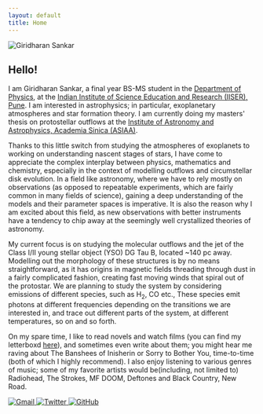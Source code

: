 ```yaml
---
layout: default
title: Home
---
```


<main>
    <div class="profile-container">
        <img src="{{ '/assets/images/profile-photo.jpg' | relative_url }}" alt="Giridharan Sankar" class="profile-picture">
        <div class="profile-content">
            <h2>Hello!</h2>
            <p>I am Giridharan Sankar, a final year BS-MS student in the <a href="https://www.iiserpune.ac.in/research/department/physics">Department of Physics</a>, at the <a href="https://www.iiserpune.ac.in/">Indian Institute of Science Education and Research (IISER), Pune</a>. I am interested in astrophysics; in particular, exoplanetary atmospheres and star formation theory. I am currently doing my masters' thesis on protostellar outflows at the <a href="https://www.asiaa.sinica.edu.tw/">Institute of Astronomy and Astrophysics, Academia Sinica (ASIAA)</a>.</p>
            <p>Thanks to this little switch from studying the atmospheres of exoplanets to working on understanding nascent stages of stars, I have come to appreciate the complex interplay between physics, mathematics and chemistry, especially in the context of modelling outflows and circumstellar disk evolution. In a field like astronomy, where we have to rely mostly on observations (as opposed to repeatable experiments, which are fairly common in many fields of science), gaining a deep understanding of the models and their parameter spaces is imperative. It is also the reason why I am excited about this field, as new observations with better instruments have a tendency to chip away at the seemingly well crystallized theories of astronomy.</p>
            <p>My current focus is on studying the molecular outflows and the jet of the Class I/II young stellar object (YSO) DG Tau B, located ~140 pc away. Modelling out the morphology of these structures is by no means straightforward, as it has origins in magnetic fields threading through dust in a fairly complicated fashion, creating fast moving winds that spiral out of the protostar. We are planning to study the system by considering emissions of different species, such as H<sub>2</sub>, CO etc., These species emit photons at different frequencies depending on the transitions we are interested in, and trace out different parts of the system, at different temperatures, so on and so forth.</p>
            <p>On my spare time, I like to read novels and watch films (you can find my letterboxd <a href="https://letterboxd.com/senku02/">here</a>), and sometimes even write about them; you might hear me raving about The Banshees of Inisherin or Sorry to Bother You, time-to-time (both of which I highly recommend). I also enjoy listening to various genres of music; some of my favorite artists would be(including, not limited to) Radiohead, The Strokes, MF DOOM, Deftones and Black Country, New Road.</p>
        </div>
    </div>
    <div class="social-links">
        <a href="mailto:giridharan.s@students.iiserpune.ac.in" aria-label="Email">
            <img src="{{ '/assets/icons/gmail.svg' | relative_url }}" alt="Gmail">
        </a>
        <a href="https://twitter.com/senkuishigami07" target="_blank" aria-label="Twitter">
            <img src="{{ '/assets/icons/twitter.svg' | relative_url }}" alt="Twitter">
        </a>
        <a href="https://github.com/giridharan-sankar" target="_blank" aria-label="GitHub">
            <img src="{{ '/assets/icons/github.svg' | relative_url }}" alt="GitHub">
        </a>
    </div>
</main>
